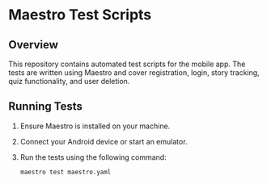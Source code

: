 # Maestro Test Scripts

## Overview
This repository contains automated test scripts for the mobile app. The tests are written using Maestro and cover registration, login, story tracking, quiz functionality, and user deletion.

## Running Tests
1. Ensure Maestro is installed on your machine.
2. Connect your Android device or start an emulator.
3. Run the tests using the following command:

   ```bash
   maestro test maestro.yaml
